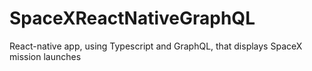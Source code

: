 # SpaceXReactNativeGraphQL
React-native app, using Typescript and GraphQL, that displays SpaceX mission launches
